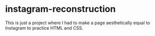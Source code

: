 # instagram-reconstruction
This is just a project where I had to make a page aesthetically equal to Instagram to practice HTML and CSS.
